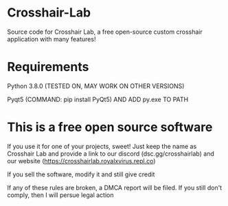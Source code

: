 # Crosshair-Lab
Source code for Crosshair Lab, a free open-source custom crosshair application with many features!

# Requirements
Python 3.8.0 (TESTED ON, MAY WORK ON OTHER VERSIONS)

Pyqt5 (COMMAND: pip install PyQt5) AND ADD py.exe TO PATH

# This is a free open source software
If you use it for one of your projects, sweet! Just keep the name as Crosshair Lab and provide a link 
to our discord (dsc.gg/crosshairlab) and our website (https://crosshairlab.royalxvirus.repl.co)

If you sell the software, modify it and still give credit

If any of these rules are broken, a DMCA report will be filed. If you still don't comply, then I will persue legal action
